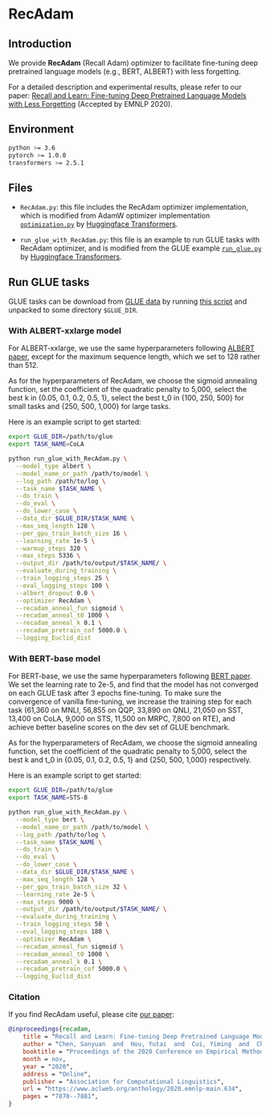# RecAdam

## Introduction

We provide **RecAdam** (Recall Adam) optimizer to facilitate fine-tuning deep pretrained language models (e.g., BERT, ALBERT) with less forgetting.

For a detailed description and experimental results, please refer to our paper: [Recall and Learn: Fine-tuning Deep Pretrained Language Models with Less Forgetting](https://www.aclweb.org/anthology/2020.emnlp-main.634/) (Accepted by EMNLP 2020).

## Environment

```bash
python >= 3.6
pytorch >= 1.0.0
transformers >= 2.5.1
```
## Files

- `RecAdam.py`: this file includes the RecAdam optimizer implementation, 
which is modified from AdamW optimizer implementation [`optimization.py`](https://github.com/huggingface/transformers/blob/master/src/transformers/optimization.py) by [Huggingface Transformers](https://github.com/huggingface/transformers).

- `run_glue_with_RecAdam.py`: this file is an example to run GLUE tasks with RecAdam optimizer,
and is modified from the GLUE example [`run_glue.py`](https://github.com/huggingface/transformers/blob/c44a17db1b87e31ad4c232e48d19a2700e8b690d/examples/run_glue.py) by [Huggingface Transformers](https://github.com/huggingface/transformers). 

## Run GLUE tasks

GLUE tasks can be download from
[GLUE data](https://gluebenchmark.com/tasks) by running
[this script](https://gist.github.com/W4ngatang/60c2bdb54d156a41194446737ce03e2e)
and unpacked to some directory `$GLUE_DIR`.

### With ALBERT-xxlarge model

For ALBERT-xxlarge, we use the same hyperparameters following [ALBERT paper](https://arxiv.org/pdf/1909.11942.pdf),
except for the maximum sequence length, which we set to 128 rather than 512.

As for the hyperparameters of RecAdam, 
we choose the sigmoid annealing function,
set the coefficient of the quadratic penalty to 5,000, 
select the best k in \{0.05, 0.1, 0.2, 0.5, 1\},
select the best t_0 in \{100, 250, 500\} for small tasks and \{250, 500, 1,000} for large tasks.

Here is an example script to get started:
```bash
export GLUE_DIR=/path/to/glue
export TASK_NAME=CoLA

python run_glue_with_RecAdam.py \
  --model_type albert \
  --model_name_or_path /path/to/model \
  --log_path /path/to/log \
  --task_name $TASK_NAME \
  --do_train \
  --do_eval \
  --do_lower_case \
  --data_dir $GLUE_DIR/$TASK_NAME \
  --max_seq_length 128 \
  --per_gpu_train_batch_size 16 \
  --learning_rate 1e-5 \
  --warmup_steps 320 \
  --max_steps 5336 \
  --output_dir /path/to/output/$TASK_NAME/ \
  --evaluate_during_training \
  --train_logging_steps 25 \
  --eval_logging_steps 100 \
  --albert_dropout 0.0 \
  --optimizer RecAdam \
  --recadam_anneal_fun sigmoid \
  --recadam_anneal_t0 1000 \
  --recadam_anneal_k 0.1 \
  --recadam_pretrain_cof 5000.0 \
  --logging_Euclid_dist 
```

### With BERT-base model

For BERT-base, we use the same hyperparameters following [BERT paper](https://arxiv.org/pdf/1810.04805.pdf).
We set the learning rate to 2e-5, and find that the model has not converged on each GLUE task after 3 epochs fine-tuning.
To make sure the convergence of vanilla fine-tuning, we increase the training step for each task 
(61,360 on MNLI, 56,855 on QQP, 33,890 on QNLI, 21,050 on SST, 13,400 on CoLA, 9,000 on STS, 11,500 on MRPC, 7,800 on RTE),
 and achieve better baseline scores on the dev set of GLUE benchmark.  

As for the hyperparameters of RecAdam, 
we choose the sigmoid annealing function,
set the coefficient of the quadratic penalty to 5,000, 
select the best k and t_0 in \{0.05, 0.1, 0.2, 0.5, 1\} and \{250, 500, 1,000\} respectively. 

Here is an example script to get started:
```bash
export GLUE_DIR=/path/to/glue
export TASK_NAME=STS-B

python run_glue_with_RecAdam.py \
  --model_type bert \
  --model_name_or_path /path/to/model \
  --log_path /path/to/log \
  --task_name $TASK_NAME \
  --do_train \
  --do_eval \
  --do_lower_case \
  --data_dir $GLUE_DIR/$TASK_NAME \
  --max_seq_length 128 \
  --per_gpu_train_batch_size 32 \
  --learning_rate 2e-5 \
  --max_steps 9000 \
  --output_dir /path/to/output/$TASK_NAME/ \
  --evaluate_during_training \
  --train_logging_steps 50 \
  --eval_logging_steps 180 \
  --optimizer RecAdam \
  --recadam_anneal_fun sigmoid \
  --recadam_anneal_t0 1000 \
  --recadam_anneal_k 0.1 \
  --recadam_pretrain_cof 5000.0 \
  --logging_Euclid_dist 
```

### Citation
If you find RecAdam useful, please cite [our paper](https://www.aclweb.org/anthology/2020.emnlp-main.634/):
```bibtex
@inproceedings{recadam,
    title = "Recall and Learn: Fine-tuning Deep Pretrained Language Models with Less Forgetting",
    author = "Chen, Sanyuan  and  Hou, Yutai  and  Cui, Yiming  and  Che, Wanxiang  and  Liu, Ting  and  Yu, Xiangzhan",
    booktitle = "Proceedings of the 2020 Conference on Empirical Methods in Natural Language Processing (EMNLP)",
    month = nov,
    year = "2020",
    address = "Online",
    publisher = "Association for Computational Linguistics",
    url = "https://www.aclweb.org/anthology/2020.emnlp-main.634",
    pages = "7870--7881",
}
```

